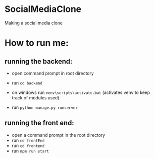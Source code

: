 # SocialMediaClone

Making a social media clone

# How to run me:

## running the backend:
- open command prompt in root directory

- run `cd backend`
- on windows run `venv\scripts\activate.bat` (activates venv to keep track of modules used)
- run `python manage.py runserver`

## running the front end:

- open a command prompt in the root directory
- run `cd frontEnd`
- run `cd frontend`
- run `npm run start`
